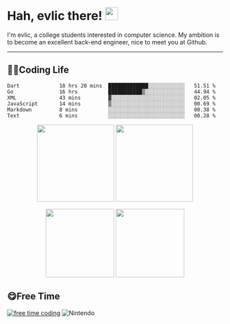 # Hah, evlic there! <img src="https://evlic.github.io/dist/github-profile/wave.gif" width="30px">

I'm evlic, a college students interested in computer science. My ambition is to become an excellent back-end engineer, nice to meet you at Github.

---

## 👨‍💻Coding Life

<!--START_SECTION:waka-->

```text
Dart             18 hrs 20 mins  █████████████░░░░░░░░░░░░   51.51 %
Go               16 hrs          ███████████▒░░░░░░░░░░░░░   44.94 %
XML              43 mins         ▓░░░░░░░░░░░░░░░░░░░░░░░░   02.05 %
JavaScript       14 mins         ▒░░░░░░░░░░░░░░░░░░░░░░░░   00.69 %
Markdown         8 mins          ░░░░░░░░░░░░░░░░░░░░░░░░░   00.38 %
Text             6 mins          ░░░░░░░░░░░░░░░░░░░░░░░░░   00.28 %
```

<!--END_SECTION:waka-->
<div align='center' display='flex'>
        <img height='180px' src="http://github-readme-streak-stats.herokuapp.com?user=evlic&theme=bear&hide_border=true&date_format=%5BY.%5Dn.j">
        <img height='180px' src="https://stats.justsong.cn/api/leetcode?username=evlic&cn=true&theme=dark">
        <p></p>
        <img height='160px' src="https://github-readme-stats.vercel.app/api/top-langs/?username=evlic&theme=dark&layout=compact">
        <img height='160px' src="https://github-readme-stats.vercel.app/api?username=evlic&show_icons=true&theme=dark">
</div>


## 😋Free Time
[![free time coding](https://wakatime.com/badge/user/d9f55687-1fce-4083-8cda-b582dac59cb6.svg)](https://wakatime.com/@d9f55687-1fce-4083-8cda-b582dac59cb6) ![Nintendo](https://img.shields.io/badge/-Nintendo%20Switch-e60012?style=flat-square&logo=nintendo%20switch&logoColor=ffffff)

